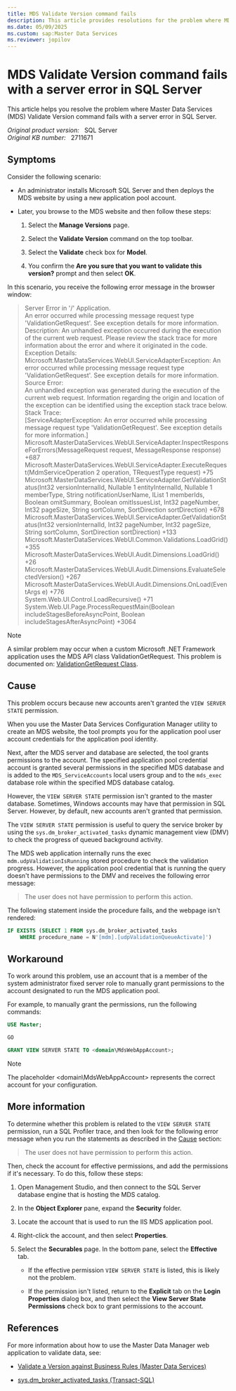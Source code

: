 ```yaml
---
title: MDS Validate Version command fails
description: This article provides resolutions for the problem where MDS Validate Version command fails with a server error in SQL Server.
ms.date: 05/09/2025
ms.custom: sap:Master Data Services
ms.reviewer: jopilov
---
```

# MDS Validate Version command fails with a server error in SQL Server

This article helps you resolve the problem where Master Data Services (MDS) Validate Version command fails with a server error in SQL Server.

_Original product version:_ &nbsp; SQL Server    
_Original KB number:_ &nbsp; 2711671

## Symptoms

Consider the following scenario:

- An administrator installs Microsoft SQL Server and then deploys the MDS website by using a new application pool account.

- Later, you browse to the MDS website and then follow these steps:

  1. Select the **Manage Versions** page.

  1. Select the **Validate Version** command on the top toolbar.

  1. Select the **Validate** check box for **Model**.

  1. You confirm the **Are you sure that you want to validate this version?** prompt and then select **OK**.

In this scenario, you receive the following error message in the browser window:

> Server Error in '/' Application.  
An error occurred while processing message request type 'ValidationGetRequest'. See exception details for more information.  
Description: An unhandled exception occurred during the execution of the current web request. Please review the stack trace for more information about the error and where it originated in the code.  
Exception Details: Microsoft.MasterDataServices.WebUI.ServiceAdapterException: An error occurred while processing message request type 'ValidationGetRequest'. See exception details for more information.  
Source Error:  
An unhandled exception was generated during the execution of the current web request.  Information regarding the origin and location of the exception can be identified using the exception stack trace below.  
Stack Trace:  
[ServiceAdapterException: An error occurred while processing message request type 'ValidationGetRequest'. See exception details for more information.]  
Microsoft.MasterDataServices.WebUI.ServiceAdapter.InspectResponseForErrors(MessageRequest request, MessageResponse response) +687  
Microsoft.MasterDataServices.WebUI.ServiceAdapter.ExecuteRequest(MdmServiceOperation 2 operation, TRequestType request) +75  
Microsoft.MasterDataServices.WebUI.ServiceAdapter.GetValidationStatus(Int32 versionInternalId, Nullable 1 entityInternalId, Nullable 1 memberType, String notificationUserName, IList 1 memberIds, Boolean omitSummary, Boolean omitIssuesList, Int32 pageNumber, Int32 pageSize, String sortColumn, SortDirection sortDirection) +678  
Microsoft.MasterDataServices.WebUI.ServiceAdapter.GetValidationStatus(Int32 versionInternalId, Int32 pageNumber, Int32 pageSize, String sortColumn, SortDirection sortDirection) +133  
Microsoft.MasterDataServices.WebUI.Common.Validations.LoadGrid() +355  
Microsoft.MasterDataServices.WebUI.Audit.Dimensions.LoadGrid() +26  
Microsoft.MasterDataServices.WebUI.Audit.Dimensions.EvaluateSelectedVersion() +267  
Microsoft.MasterDataServices.WebUI.Audit.Dimensions.OnLoad(EventArgs e) +776  
System.Web.UI.Control.LoadRecursive() +71  
System.Web.UI.Page.ProcessRequestMain(Boolean includeStagesBeforeAsyncPoint, Boolean includeStagesAfterAsyncPoint) +3064

> [!NOTE]
> A similar problem may occur when a custom Microsoft .NET Framework application uses the MDS API class ValidationGetRequest. This problem is documented on: [ValidationGetRequest Class](/dotnet/api/microsoft.masterdataservices.validationgetrequest).

## Cause

This problem occurs because new accounts aren't granted the `VIEW SERVER STATE` permission.

When you use the Master Data Services Configuration Manager utility to create an MDS website, the tool prompts you for the application pool user account credentials for the application pool identity.

Next, after the MDS server and database are selected, the tool grants permissions to the account. The specified application pool credential account is granted several permissions in the specified MDS database and is added to the `MDS_ServiceAccounts` local users group and to the `mds_exec` database role within the specified MDS database catalog.

However, the `VIEW SERVER STATE` permission isn't granted to the master database. Sometimes, Windows accounts may have that permission in SQL Server. However, by default, new accounts aren't granted that permission.

The `VIEW SERVER STATE` permission is useful to query the service broker by using the `sys.dm_broker_activated_tasks` dynamic management view (DMV) to check the progress of queued background activity.

The MDS web application internally runs the exec `mdm.udpValidationIsRunning` stored procedure to check the validation progress. However, the application pool credential that is running the query doesn't have permissions to the DMV and receives the following error message:

> The user does not have permission to perform this action.

The following statement inside the procedure fails, and the webpage isn't rendered:

```sql
IF EXISTS (SELECT 1 FROM sys.dm_broker_activated_tasks
    WHERE procedure_name = N'[mdm].[udpValidationQueueActivate]')
```

## Workaround

To work around this problem, use an account that is a member of the system administrator fixed server role to manually grant permissions to the account designated to run the MDS application pool.

For example, to manually grant the permissions, run the following commands:

```sql
USE Master;

GO

GRANT VIEW SERVER STATE TO <domain\MdsWebAppAccount>;
```

> [!NOTE]
> The placeholder \<domain\MdsWebAppAccount> represents the correct account for your configuration.

## More information

To determine whether this problem is related to the `VIEW SERVER STATE` permission, run a SQL Profiler trace, and then look for the following error message when you run the statements as described in the [Cause](#cause) section:

> The user does not have permission to perform this action.

Then, check the account for effective permissions, and add the permissions if it's necessary. To do this, follow these steps:

1. Open Management Studio, and then connect to the SQL Server database engine that is hosting the MDS catalog.

1. In the **Object Explorer** pane, expand the **Security** folder.

1. Locate the account that is used to run the IIS MDS application pool.

1. Right-click the account, and then select **Properties**.

1. Select the **Securables** page. In the bottom pane, select the **Effective** tab.

    - If the effective permission `VIEW SERVER STATE` is listed, this is likely not the problem.

    - If the permission isn't listed, return to the **Explicit** tab on the **Login Properties** dialog box, and then select the **View Server State Permissions** check box to grant permissions to the account.

## References

For more information about how to use the Master Data Manager web application to validate data, see:

- [Validate a Version against Business Rules (Master Data Services)](/sql/master-data-services/validate-a-version-against-business-rules-master-data-services)

- [sys.dm_broker_activated_tasks (Transact-SQL)](/sql/relational-databases/system-dynamic-management-views/sys-dm-broker-activated-tasks-transact-sql)
